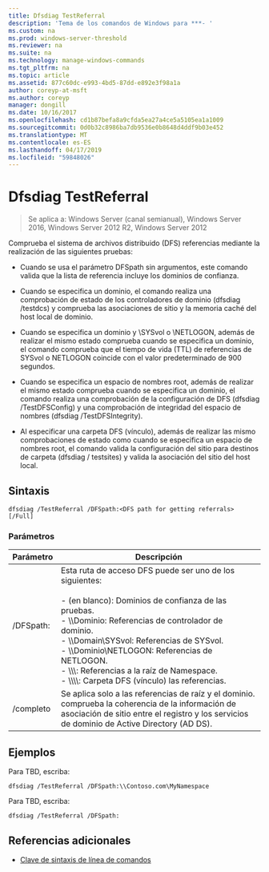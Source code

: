 ```yaml
---
title: Dfsdiag TestReferral
description: 'Tema de los comandos de Windows para ***- '
ms.custom: na
ms.prod: windows-server-threshold
ms.reviewer: na
ms.suite: na
ms.technology: manage-windows-commands
ms.tgt_pltfrm: na
ms.topic: article
ms.assetid: 877c60dc-e993-4bd5-87dd-e892e3f98a1a
author: coreyp-at-msft
ms.author: coreyp
manager: dongill
ms.date: 10/16/2017
ms.openlocfilehash: cd1b87befa8a9cfda5ea27a4ce5a5105ea1a1009
ms.sourcegitcommit: 0d0b32c8986ba7db9536e0b8648d4ddf9b03e452
ms.translationtype: MT
ms.contentlocale: es-ES
ms.lasthandoff: 04/17/2019
ms.locfileid: "59848026"
---
```

# <a name="dfsdiag-testreferral"></a>Dfsdiag TestReferral

>Se aplica a: Windows Server (canal semianual), Windows Server 2016, Windows Server 2012 R2, Windows Server 2012

Comprueba el sistema de archivos distribuido \(DFS\) referencias mediante la realización de las siguientes pruebas:  
  
-   Cuando se usa el parámetro DFSpath sin argumentos, este comando valida que la lista de referencia incluye los dominios de confianza.  
  
-   Cuando se especifica un dominio, el comando realiza una comprobación de estado de los controladores de dominio \(dfsdiag \/testdcs\) y comprueba las asociaciones de sitio y la memoria caché del host local de dominio.  
  
-   Cuando se especifica un dominio y \\SYSvol o \\NETLOGON, además de realizar el mismo estado comprueba cuando se especifica un dominio, el comando comprueba que el tiempo de vida \(TTL\) de referencias de SYSvol o NETLOGON coincide con el valor predeterminado de 900 segundos.  
  
-   Cuando se especifica un espacio de nombres root, además de realizar el mismo estado comprueba cuando se especifica un dominio, el comando realiza una comprobación de la configuración de DFS \(dfsdiag \/TestDFSConfig\) y una comprobación de integridad del espacio de nombres \(dfsdiag \/TestDFSIntegrity\).  
  
-   Al especificar una carpeta DFS \(vínculo\), además de realizar las mismo comprobaciones de estado como cuando se especifica un espacio de nombres root, el comando valida la configuración del sitio para destinos de carpeta \(dfsdiag \/ testsites\) y valida la asociación del sitio del host local.  
  
  
  
## <a name="syntax"></a>Sintaxis  
  
```  
dfsdiag /TestReferral /DFSpath:<DFS path for getting referrals> [/Full]  
```  
  
### <a name="parameters"></a>Parámetros  
  
|Parámetro|Descripción|  
|-------|--------|  
|\/DFSpath:<path for getting referrals>|Esta ruta de acceso DFS puede ser uno de los siguientes:<br /><br />-   \(en blanco\): Dominios de confianza de las pruebas.<br />-   \\\\Dominio: Referencias de controlador de dominio.<br />-   \\\\Domain\\SYSvol: Referencias de SYSvol.<br />-   \\\\Dominio\\NETLOGON: Referencias de NETLOGON.<br />-   \\\\<Domain or server>\\<Namespace Root>: Referencias a la raíz de Namespace.<br />-   \\\\<Domain or server>\\<Namespace root>\\<DFS folder>: Carpeta DFS \(vínculo\) las referencias.|  
|\/completo|Se aplica solo a las referencias de raíz y el dominio. comprueba la coherencia de la información de asociación de sitio entre el registro y los servicios de dominio de Active Directory \(AD DS\).|  
  
## <a name="BKMK_Examples"></a>Ejemplos  
Para TBD, escriba:  
  
```  
dfsdiag /TestReferral /DFSpath:\\Contoso.com\MyNamespace  
```  
  
Para TBD, escriba:  
  
```  
dfsdiag /TestReferral /DFSpath:  
```  
  
## <a name="additional-references"></a>Referencias adicionales  
  
-   [Clave de sintaxis de línea de comandos](command-line-syntax-key.md)  
  

